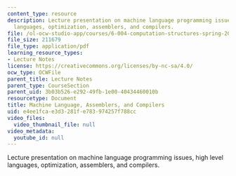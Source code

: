 ```yaml
---
content_type: resource
description: Lecture presentation on machine language programming issues, high level
  languages, optimization, assemblers, and compilers.
file: /ol-ocw-studio-app/courses/6-004-computation-structures-spring-2009/e4ee1fcae3d3281fe783974257f788cc_MIT6_004s09_lec11.pdf
file_size: 211679
file_type: application/pdf
learning_resource_types:
- Lecture Notes
license: https://creativecommons.org/licenses/by-nc-sa/4.0/
ocw_type: OCWFile
parent_title: Lecture Notes
parent_type: CourseSection
parent_uid: 3b03b526-e292-49fb-1e00-40434460010b
resourcetype: Document
title: Machine Language, Assemblers, and Compilers
uid: e4ee1fca-e3d3-281f-e783-974257f788cc
video_files:
  video_thumbnail_file: null
video_metadata:
  youtube_id: null
---
```

Lecture presentation on machine language programming issues, high level languages, optimization, assemblers, and compilers.